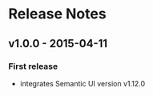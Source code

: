 Release Notes
=============

v1.0.0 - 2015-04-11
-------------------

### First release
- integrates Semantic UI version v1.12.0
